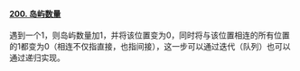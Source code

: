 #### [200. 岛屿数量](https://leetcode-cn.com/problems/number-of-islands/)

遇到一个1，则岛屿数量加1，并将该位置变为0，同时将与该位置相连的所有位置的1都变为0（相连不仅指直接，也指间接），这一步可以通过迭代（队列）也可以通过递归实现。

